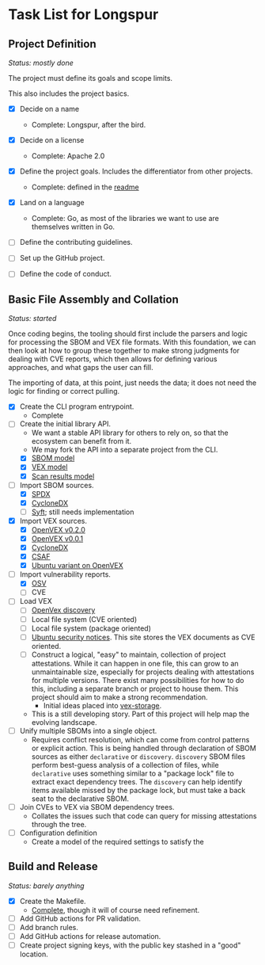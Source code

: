 # Task List for Longspur

## Project Definition

*Status: mostly done*

The project must define its goals and scope limits.

This also includes the project basics.

- [x] Decide on a name
    - Complete: Longspur, after the bird.
- [x] Decide on a license
    - Complete: Apache 2.0
- [x] Define the project goals.  Includes the differentiator from other projects.
    - Complete: defined in the [readme](README.md)
- [x] Land on a language
    - Complete: Go, as most of the libraries we want to use are themselves written in Go.
- [ ] Define the contributing guidelines.
- [ ] Set up the GitHub project.
- [ ] Define the code of conduct.


## Basic File Assembly and Collation

*Status: started*

Once coding begins, the tooling should first include the parsers and logic for processing the SBOM and VEX file formats.  With this foundation, we can then look at how to group these together to make strong judgments for dealing with CVE reports, which then allows for defining various approaches, and what gaps the user can fill.

The importing of data, at this point, just needs the data; it does not need the logic for finding or correct pulling.


- [x] Create the CLI program entrypoint.
    - Complete
- [ ] Create the initial library API.
    - We want a stable API library for others to rely on, so that the ecosystem can benefit from it.
    - We may fork the API into a separate project from the CLI.
    - [x] [SBOM model](pkg/sbom/sbom_model/model.go)
    - [x] [VEX model](pkg/vex/vex_model/model.go)
    - [x] [Scan results model](pkg/scan/scan_model/results.go)
- [ ] Import SBOM sources.
    - [x] [SPDX](pkg/sbom/spdx/decode.go)
    - [x] [CycloneDX](pkg/sbom/cdx/decode.go)
    - [ ] [Syft](pkg/sbom/syft/decode.go); still needs implementation
- [x] Import VEX sources.
    - [x] [OpenVEX v0.2.0](pkg/vex/openvex/decode.go)
    - [x] [OpenVEX v0.0.1](pkg/vex/openvex/decode_v001.go)
    - [x] [CycloneDX](pkg/vex/cdx/decode.go)
    - [x] [CSAF](pkg/vex/csaf/decode.go)
    - [x] [Ubuntu variant on OpenVEX](pkg/vex/ubuntu/decode.go)
- [ ] Import vulnerability reports.
    - [x] [OSV](pkg/scan/osv/scanner.go)
    - [ ] CVE
- [ ] Load VEX
    - [ ] [OpenVex discovery](https://github.com/openvex/discovery)
    - [ ] Local file system (CVE oriented)
    - [ ] Local file system (package oriented)
    - [ ] [Ubuntu security notices](https://github.com/canonical/ubuntu-security-notices).  This site stores the VEX documents as CVE oriented.
    - [ ] Construct a logical, "easy" to maintain, collection of project attestations.  While it can happen in one file, this can grow to an unmaintainable size, especially for projects dealing with attestations for multiple versions.  There exist many possibilities for how to do this, including a separate branch or project to house them.  This project should aim to make a strong recommendation.
        - Initial ideas placed into [vex-storage](docs/vex-storage.md).
    - This is a still developing story.  Part of this project will help map the evolving landscape.
- [ ] Unify multiple SBOMs into a single object.
    - Requires conflict resolution, which can come from control patterns or explicit action.  This is being handled through declaration of SBOM sources as either `declarative` or `discovery`.  `discovery` SBOM files perform best-guess analysis of a collection of files, while `declarative` uses something similar to a "package lock" file to extract exact dependency trees.  The `discovery` can help identify items available missed by the package lock, but must take a back seat to the declarative SBOM.
- [ ] Join CVEs to VEX via SBOM dependency trees.
    - Collates the issues such that code can query for missing attestations through the tree.
- [ ] Configuration definition
    - Create a model of the required settings to satisfy the 


## Build and Release

*Status: barely anything*

- [x] Create the Makefile.
    - [Complete](Makefile), though it will of course need refinement.
- [ ] Add GitHub actions for PR validation.
- [ ] Add branch rules.
- [ ] Add GitHub actions for release automation.
- [ ] Create project signing keys, with the public key stashed in a "good" location.
